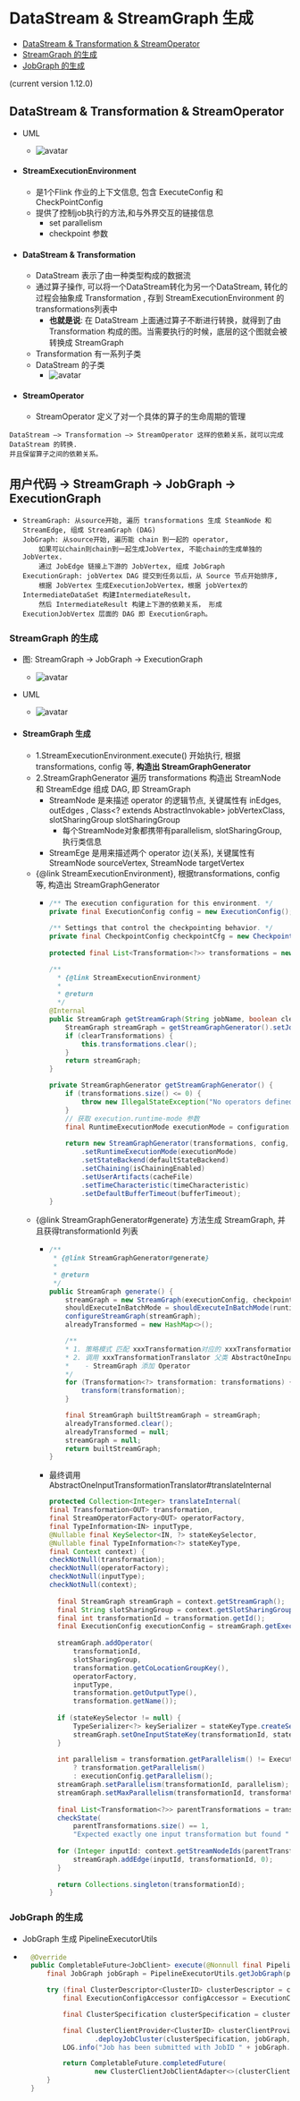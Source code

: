 # DataStream & StreamGraph 生成

- [DataStream & Transformation & StreamOperator](#datastream--transformation--streamoperator)
- [StreamGraph 的生成](#streamgraph-的生成)
- [JobGraph 的生成](#jobgraph-的生成)

(current version 1.12.0)

## DataStream & Transformation & StreamOperator

- UML
    - ![avatar](images/uml-DataStream&Env.png)
- #### StreamExecutionEnvironment
    - 是1个Flink 作业的上下文信息, 包含 ExecuteConfig 和 CheckPointConfig
    - 提供了控制job执行的方法,和与外界交互的链接信息
        - set parallelism
        - checkpoint 参数

- #### DataStream & Transformation
    - DataStream 表示了由一种类型构成的数据流
    - 通过算子操作, 可以将一个DataStream转化为另一个DataStream, 转化的过程会抽象成 Transformation , 存到 StreamExecutionEnvironment 的
      transformations列表中
        - **也就是说**: 在 DataStream 上面通过算子不断进行转换，就得到了由 Transformation 构成的图。当需要执行的时候，底层的这个图就会被转换成 StreamGraph
    - Transformation 有一系列子类
    - DataStream 的子类
        - ![avatar](images/uml-DataStream.png)

- #### StreamOperator
    - StreamOperator 定义了对一个具体的算子的生命周期的管理

```text
DataStream –> Transformation –> StreamOperator 这样的依赖关系，就可以完成 DataStream 的转换.
并且保留算子之间的依赖关系。
```

## 用户代码 -> StreamGraph -> JobGraph -> ExecutionGraph

- ```text
  StreamGraph: 从source开始, 遍历 transformations 生成 SteamNode 和 StreamEdge, 组成 StreamGraph (DAG)
  JobGraph: 从source开始, 遍历能 chain 到一起的 operator, 
      如果可以chain则chain到一起生成JobVertex, 不能chain的生成单独的JobVertex.
      通过 JobEdge 链接上下游的 JobVertex, 组成 JobGraph
  ExecutionGraph: jobVertex DAG 提交到任务以后，从 Source 节点开始排序,
      根据 JobVertex 生成ExecutionJobVertex，根据 jobVertex的IntermediateDataSet 构建IntermediateResult，
      然后 IntermediateResult 构建上下游的依赖关系， 形成 ExecutionJobVertex 层面的 DAG 即 ExecutionGraph。
  ```

### StreamGraph 的生成

- 图: StreamGraph -> JobGraph -> ExecutionGraph
    - ![avatar](images/StreamGraph-JobGraph-ExecutionGraph.png)
- UML
    - ![avatar](images/uml-StreamGraph-JobGraph-ExecutionGraph.png)

- #### StreamGraph 生成
    - 1.StreamExecutionEnvironment.execute() 开始执行, 根据transformations, config 等, **构造出 StreamGraphGenerator**
    - 2.StreamGraphGenerator 遍历 transformations 构造出 StreamNode 和 StreamEdge 组成 DAG, 即 StreamGraph
        - StreamNode 是来描述 operator 的逻辑节点, 关键属性有 inEdges, outEdges , Class<? extends AbstractInvokable> jobVertexClass,
          slotSharingGroup slotSharingGroup
            - 每个StreamNode对象都携带有parallelism, slotSharingGroup, 执行类信息
        - StreamEge 是用来描述两个 operator 边(关系), 关键属性有 StreamNode sourceVertex, StreamNode targetVertex
    - {@link StreamExecutionEnvironment}, 根据transformations, config 等, 构造出 StreamGraphGenerator
        - ```java
          /** The execution configuration for this environment. */
          private final ExecutionConfig config = new ExecutionConfig();
        
          /** Settings that control the checkpointing behavior. */
          private final CheckpointConfig checkpointCfg = new CheckpointConfig();
        
          protected final List<Transformation<?>> transformations = new ArrayList<>();
          
          /**
            * {@link StreamExecutionEnvironment}
            *
            * @return
            */
          @Internal
          public StreamGraph getStreamGraph(String jobName, boolean clearTransformations) {
              StreamGraph streamGraph = getStreamGraphGenerator().setJobName(jobName).generate();
              if (clearTransformations) {
                  this.transformations.clear();
              }
              return streamGraph;
          }
          
          private StreamGraphGenerator getStreamGraphGenerator() {
              if (transformations.size() <= 0) {
                  throw new IllegalStateException("No operators defined in streaming topology. Cannot execute.");
              }
              // 获取 execution.runtime-mode 参数
              final RuntimeExecutionMode executionMode = configuration.get(ExecutionOptions.RUNTIME_MODE);
        
              return new StreamGraphGenerator(transformations, config, checkpointCfg, getConfiguration())
                  .setRuntimeExecutionMode(executionMode)
                  .setStateBackend(defaultStateBackend)
                  .setChaining(isChainingEnabled)
                  .setUserArtifacts(cacheFile)
                  .setTimeCharacteristic(timeCharacteristic)
                  .setDefaultBufferTimeout(bufferTimeout);
          }
          ```
    - {@link StreamGraphGenerator#generate} 方法生成 StreamGraph, 并且获得transformationId 列表
        - ```java
          /**
           * {@link StreamGraphGenerator#generate}
           *
           * @return
           */
          public StreamGraph generate() {
              streamGraph = new StreamGraph(executionConfig, checkpointConfig, savepointRestoreSettings);
              shouldExecuteInBatchMode = shouldExecuteInBatchMode(runtimeExecutionMode);
              configureStreamGraph(streamGraph);
              alreadyTransformed = new HashMap<>();
          
              /**
              * 1. 策略模式 匹配 xxxTransformation对应的 xxxTransformationTranslator 包装类(实现自接口TransformationTranslator Context 上下文包含StreamGraph等); 
              * 2. 调用 xxxTransformationTranslator 父类 AbstractOneInputTransformationTranslator#translateInternal;
              *    - StreamGraph 添加 Operator
              */
              for (Transformation<?> transformation: transformations) {
                  transform(transformation);
              }
          
              final StreamGraph builtStreamGraph = streamGraph;
              alreadyTransformed.clear();
              alreadyTransformed = null;
              streamGraph = null;
              return builtStreamGraph;
          }
          ```
        - 最终调用 AbstractOneInputTransformationTranslator#translateInternal
          ```java
          protected Collection<Integer> translateInternal(
          final Transformation<OUT> transformation,
          final StreamOperatorFactory<OUT> operatorFactory,
          final TypeInformation<IN> inputType,
          @Nullable final KeySelector<IN, ?> stateKeySelector,
          @Nullable final TypeInformation<?> stateKeyType,
          final Context context) {
          checkNotNull(transformation);
          checkNotNull(operatorFactory);
          checkNotNull(inputType);
          checkNotNull(context);
        
            final StreamGraph streamGraph = context.getStreamGraph();
            final String slotSharingGroup = context.getSlotSharingGroup();
            final int transformationId = transformation.getId();
            final ExecutionConfig executionConfig = streamGraph.getExecutionConfig();
        
            streamGraph.addOperator(
                transformationId,
                slotSharingGroup,
                transformation.getCoLocationGroupKey(),
                operatorFactory,
                inputType,
                transformation.getOutputType(),
                transformation.getName());
        
            if (stateKeySelector != null) {
                TypeSerializer<?> keySerializer = stateKeyType.createSerializer(executionConfig);
                streamGraph.setOneInputStateKey(transformationId, stateKeySelector, keySerializer);
            }
        
            int parallelism = transformation.getParallelism() != ExecutionConfig.PARALLELISM_DEFAULT
                ? transformation.getParallelism()
                : executionConfig.getParallelism();
            streamGraph.setParallelism(transformationId, parallelism);
            streamGraph.setMaxParallelism(transformationId, transformation.getMaxParallelism());
        
            final List<Transformation<?>> parentTransformations = transformation.getInputs();
            checkState(
                parentTransformations.size() == 1,
                "Expected exactly one input transformation but found " + parentTransformations.size());
        
            for (Integer inputId: context.getStreamNodeIds(parentTransformations.get(0))) {
                streamGraph.addEdge(inputId, transformationId, 0);
            }
        
            return Collections.singleton(transformationId);
          }
          ```

### JobGraph 的生成

- JobGraph 生成 PipelineExecutorUtils
- ```java
  	@Override
	public CompletableFuture<JobClient> execute(@Nonnull final Pipeline pipeline, @Nonnull final Configuration configuration, @Nonnull final ClassLoader userCodeClassloader) throws Exception {
		final JobGraph jobGraph = PipelineExecutorUtils.getJobGraph(pipeline, configuration);

		try (final ClusterDescriptor<ClusterID> clusterDescriptor = clusterClientFactory.createClusterDescriptor(configuration)) {
			final ExecutionConfigAccessor configAccessor = ExecutionConfigAccessor.fromConfiguration(configuration);

			final ClusterSpecification clusterSpecification = clusterClientFactory.getClusterSpecification(configuration);

			final ClusterClientProvider<ClusterID> clusterClientProvider = clusterDescriptor
					.deployJobCluster(clusterSpecification, jobGraph, configAccessor.getDetachedMode());
			LOG.info("Job has been submitted with JobID " + jobGraph.getJobID());

			return CompletableFuture.completedFuture(
					new ClusterClientJobClientAdapter<>(clusterClientProvider, jobGraph.getJobID(), userCodeClassloader));
		}
	}
  ```